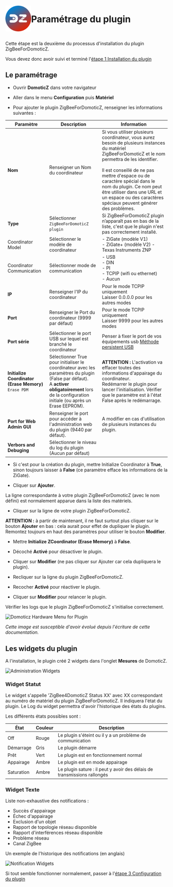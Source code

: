 <a href="#"><img align="left" width="80" height="80" src="../Images/zigbee4domoticz-logo.png" alt="Logo"></a>

# Paramétrage du plugin

</br>

Cette étape est la deuxième du processus d'installation du plugin ZigBeeForDomoticZ.

Vous devez donc avoir suivi et terminé l'[étape 1 Installation du plugin](Plugin_Installation.md)



## Le paramétrage

* Ouvrir __DomoticZ__ dans votre navigateur

* Aller dans le menu __Configuration__ puis __Matériel__
* Pour ajouter le plugin ZigBeeForDomoticZ, renseigner les informations suivantes :

| Paramètre    | Description | Information |
| ------------ | ------------------ | ----------- |
| __Nom__                  | Renseigner un Nom du coordinateur  | Si vous utiliser plusieurs coordinateur, vous aurez besoin de plusieurs instances du matériel ZigBeeForDomoticZ et le nom permettra de les identifier.<br/><br/>Il est conseillé de ne pas mettre d'espace ou de caractère spécial dans le nom du plugin. Ce nom peut être utiliser dans une URL et un espace ou des caractères spéciaux peuvent générer des problèmes. |
| __Type__                 | Sélectionner `ZigBeeForDomoticZ plugin` | Si ZigBeeForDomoticZ plugin n’apparaît pas en bas de la liste, c'est que le plugin n'est pas correctement installé.
| Coordinator Model         | Sélectionner le modèle de coordinateur | - ZiGate (modèle V1)<br/> - ZiGate+ (modèle V2) - Texas Instruments ZNP|
| Coordinator Communication         | Sélectionner mode de communication | -  USB<br/>-  DIN<br/>- PI<br/>- TCPIP (wifi ou ethernet)<br/>- Aucun|
| __IP__                   | Renseigner l'IP du coordinateur | Pour le mode TCPIP uniquement<br/>Laisser 0.0.0.0 pour les autres modes |
| __Port__                 | Renseigner le Port du coordinateur (9999 par défaut)| Pour le mode TCPIP uniquement<br/>Laisser 9999 pour les autres modes |
| __Port série__           | Sélectionner le port USB sur lequel est branché le coordinateur | Penser à fixer le port de vos équipements usb [Méthode persistent USB](https://easydomoticz.com/mon-premier-peripherique-z-wave-2)|
| __Initialize Coordinator (Erase Memory)__ `Erase PDM` | Sélectionner True pour initialiser le coordinateur avec les paramètres du plugin (False par défaut). <br/>A __activer obligatoirement__ lors de la configuration initiale (ou après un Erase EEPROM). | __ATTENTION :__ L'activation va effacer toutes des informations d'appairage du coordinateur.<br/> Redémarrer le plugin pour lancer l'initialisation. Vérifier que le paramètre est à l'état False après le redémarrage. |
| __Port for Web Admin GUI__| Renseigner le port pour accéder à l'administration web du plugin (9440 par défaut). | A modifier en cas d'utilisation de plusieurs instances du plugin. |
| __Verbors and Debuging__ | Sélectionner le niveau du log du plugin (Aucun par défaut) |

* Si c'est pour la création du plugin, mettre Initialize Coordinator à __True__, sinon toujours laisser à __False__ (ce paramètre efface les informations de la ZiGate).

* Cliquer sur __Ajouter__.

La ligne correspondante à votre plugin ZigBeeForDomoticZ (avec le nom défini) est normalement apparue dans la liste des matériels.

* Cliquer sur la ligne de votre plugin ZigBeeForDomoticZ.

__ATTENTION :__ à partir de maintenant, il ne faut surtout plus cliquer sur le bouton __Ajouter__ en bas : cela aurait pour effet de dupliquer le plugin. Remontez toujours en haut des paramètres pour utiliser le bouton __Modifier__.

* Mettre __Initialize ZCoordinator (Erase Memory)__ à __False__.
* Décoché __Activé__ pour désactiver le plugin.
* Cliquer sur __Modifier__ (ne pas cliquer sur Ajouter car cela dupliquera le plugin).

* Recliquer sur la ligne du plugin ZigBeeForDomoticZ.
* Recocher __Activé__ pour réactiver le plugin.
* Cliquer sur __Modifier__ pour relancer le plugin.

Vérifier les logs que le plugin ZigBeeForDomoticZ s'initialise correctement.

![Domoticz Hardware Menu for Plugin](Images/FR_Plugin-Parametrage.png)

*Cette image est susceptible d'avoir évolué depuis l'écriture de cette documentation.*

## Les widgets du plugin

A l'installation, le plugin créé 2 widgets dans l'onglet __Mesures__ de DomoticZ.

![Administration Widgets](../Images/Widgets_Admin.png)

### Widget Statut

Le widget s'appelle 'ZigBee4DomoticZ Status XX' avec XX correspondant au numéro de matériel du plugin ZigBeeForDomoticZ. Il indiquera l'état du plugin. Le Log du widget permettra d'avoir l'historique des états du plugins.

Les différents états possibles sont :

| État | Couleur | Description |
| ---- | ------- | ----------- |
| Off | Rouge | Le plugin s'éteint ou il y a un problème de communication |
| Démarrage | Gris | Le plugin démarre |
| Prêt | Vert | Le plugin est en fonctionnement normal |
| Appairage | Ambre | Le plugin est en mode appairage |
| Saturation | Ambre | Le plugin sature : il peut y avoir des délais de transmissions rallongés |


### Widget Texte

Liste non-exhaustive des notifications :

* Succès d'appairage
* Échec d'appairage
* Exclusion d'un objet
* Rapport de topologie réseau disponible
* Rapport d'interférences réseau disponible
* Problème réseau
* Canal ZigBee

Un exemple de l'historique des notifications (en anglais)

![Notification Widgets](../Images/Widget_Notifications.png)


Si tout semble fonctionner normalement, passer à l'[étape 3 Configuration du plugin](Plugin_Configuration.md)

